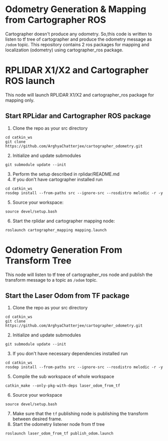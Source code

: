 # Odometry Generation & Mapping from Cartographer ROS
Cartographer doesn't produce any odometry. So,this code is written to listen to tf tree of cartographer and produce the odometry message as `/odom` topic. This repository contains 2 ros packages for mapping and localization (odometry) using cartographer_ros package.

# RPLIDAR X1/X2 and Cartographer ROS launch 

This node will launch RPLIDAR X1/X2 and cartographer_ros package for mapping only.

## Start RPLidar and Cartographer ROS package

1. Clone the repo as your src directory 
```
cd catkin_ws
git clone https://github.com/ArghyaChatterjee/cartographer_odometry.git
```
2. Initialize and update submodules 
```
git submodule update --init
```
3. Perform the setup described in rplidar/README.md
4. If you don't have cartographer installed run 
```
cd catkin_ws
rosdep install --from-paths src --ignore-src --rosdistro melodic -r -y
```
5. Source your workspace: 
```
source devel/setup.bash
```
6. Start the rplidar and cartographer mapping node: 
```
roslaunch cartographer_mapping mapping.launch
```

# Odometry Generation From Transform Tree

This node will listen to tf tree of cartographer_ros node and publish the transform message to a topic as `/odom` topic.

## Start the Laser Odom from TF package

1. Clone the repo as your src directory 
```
cd catkin_ws
git clone https://github.com/ArghyaChatterjee/cartographer_odometry.git
```
2. Initialize and update submodules 
```
git submodule update --init
```
3. If you don't have necessary dependencies installed run 
```
cd catkin_ws
rosdep install --from-paths src --ignore-src --rosdistro melodic -r -y
```
5. Compile the sub workspace of whole workspace 
```
catkin_make --only-pkg-with-deps laser_odom_from_tf
```
6. Source your workspace 
```
source devel/setup.bash
```
7. Make sure that the `tf` publishing node is publishing the transform between desired frame. 
8. Start the odometry listener node from tf tree
```
roslaunch laser_odom_from_tf publish_odom.launch
```
